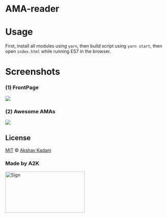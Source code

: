 # AMA-reader

# Usage

First, install all modules using `yarn`, then build script using `yarn start`, then open `index.html` while running ES7 in the browser.

# Screenshots

### (1) FrontPage

![](http://imgur.com/lbkIweI.png)

### (2) Awesome AMAs

![](http://imgur.com/JRapZoF.png)

## License

[MIT](LICENSE.md) © [Akshay Kadam](https://github.com/deadcoder0904)

### Made by A2K

<img src="http://imgur.com/jfmA33n.png" alt="Sign" width=250 height=130 />
